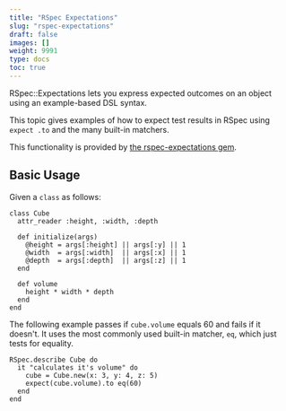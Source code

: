 ```yaml
---
title: "RSpec Expectations"
slug: "rspec-expectations"
draft: false
images: []
weight: 9991
type: docs
toc: true
---
```


RSpec::Expectations lets you express expected outcomes on an object using an example-based DSL syntax.

This topic gives examples of how to expect test results in RSpec using `expect .to` and the many built-in matchers.

This functionality is provided by [the rspec-expectations gem][1].


  [1]: https://github.com/rspec/rspec-expectations/

## Basic Usage
Given a `class` as follows:

    class Cube
      attr_reader :height, :width, :depth

      def initialize(args)
        @height = args[:height] || args[:y] || 1
        @width  = args[:width]  || args[:x] || 1
        @depth  = args[:depth]  || args[:z] || 1
      end

      def volume
        height * width * depth
      end
    end

The following example passes if `cube.volume` equals 60 and fails if it doesn't. It uses the most commonly used built-in matcher, `eq`, which just tests for equality.

    RSpec.describe Cube do
      it "calculates it's volume" do
        cube = Cube.new(x: 3, y: 4, z: 5)
        expect(cube.volume).to eq(60)
      end
    end


